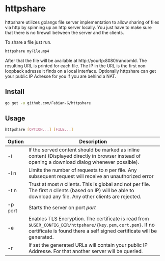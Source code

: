 # httpshare

httpshare utilizes golangs file server implementation to allow sharing of files via http by spinning up an http server locally. 
You just have to make sure that there is no firewall between the server and the clients.

To share a file just run.

```bash
httpshare myFile.mp4
```

After that the file will be available at http://yourIp:8080/randomId. The resulting URL is printed for each file. The IP in the URL is the first non loopback adresse it finds on a local interface. Optionally httpshare can get your public IP Adresse for you if you are behind a NAT.

## Install

```bash
go get -u github.com/Fabian-G/httpshare
```

## Usage

```bash
httpshare [OPTION...] [FILE...]
```

Option | Description
-------|-------------
-i     | If the served content should be marked as inline content (Displayed directly in browser instead of opening a download dialog whenever possible).
-l n   | Limits the number of requests to *n* per file. Any subsequent request will receive an unauthorized error
-t n    | Trust at most *n* clients. This is global and not per file. The first *n* clients (based on IP) will be able to download any file. Any other clients are rejected.
-p port | Starts the server on port *port*
-e      | Enables TLS Encryption. The certificate is read from `$USER_CONFIG_DIR/httpshare/{key.pem,cert.pem}`. If no certificate is found there a self signed certificate will be generated.
-r      | If set the generated URLs will contain your public IP Addresse. For that another server will be queried.

